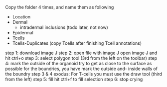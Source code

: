 Copy the folder 4 times, and name them as following
- Location
- Dermal
    - intradermal inclusions (todo later, not now)
- Epidermal
- Tcells
- Tcells-Duplicates (copy Tcells after finishing Tcell annotations)

step 1: download image J
step 2: open file with image J
    open image J and hit ctrl+o
step 3: select polygon tool 
    (3rd from the left on the toolbar)
step 4: mark the outside of the organoid
    try to get as close to the surface as possible
    for the boundries, you have mark the outside and-
        inside walls of the boundry
step 3 & 4 exodus:
    For T-cells you must use the draw tool (third from the left)
step 5: fill
    hit ctrl+f to fill selection
step 6: stop crying
